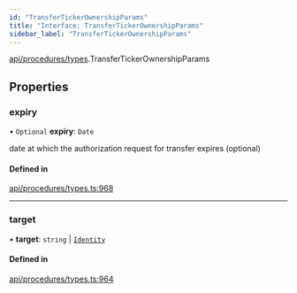 ```yaml
---
id: "TransferTickerOwnershipParams"
title: "Interface: TransferTickerOwnershipParams"
sidebar_label: "TransferTickerOwnershipParams"
---
```


[api/procedures/types](../../../../../modules/API/Procedures/Types/Types.md).TransferTickerOwnershipParams

## Properties

### expiry

• `Optional` **expiry**: `Date`

date at which the authorization request for transfer expires (optional)

#### Defined in

[api/procedures/types.ts:968](https://github.com/PolymeshAssociation/polymesh-sdk/blob/daafaa68f/src/api/procedures/types.ts#L968)

___

### target

• **target**: `string` \| [`Identity`](../../../../../classes/API/Entities/Identity/Identity.md)

#### Defined in

[api/procedures/types.ts:964](https://github.com/PolymeshAssociation/polymesh-sdk/blob/daafaa68f/src/api/procedures/types.ts#L964)
